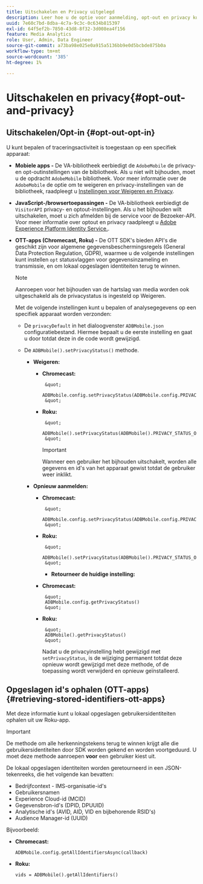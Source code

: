 ```yaml
---
title: Uitschakelen en Privacy uitgelegd
description: Leer hoe u de optie voor aanmelding, opt-out en privacy kunt gebruiken.
uuid: 7e60c7bd-8dba-4c7a-9c3c-0c634b815397
exl-id: 64f5ef2b-7850-43d8-8f32-3d008ea4f156
feature: Media Analytics
role: User, Admin, Data Engineer
source-git-commit: a73ba98e025e0a915a5136bb9e0d5bcbde875b0a
workflow-type: tm+mt
source-wordcount: '385'
ht-degree: 1%

---
```


# Uitschakelen en privacy{#opt-out-and-privacy}

## Uitschakelen/Opt-in {#opt-out-opt-in}

U kunt bepalen of traceringsactiviteit is toegestaan op een specifiek apparaat:

* **Mobiele apps -** De VA-bibliotheek eerbiedigt de `AdobeMobile` de privacy- en opt-outinstellingen van de bibliotheek. Als u niet wilt bijhouden, moet u de opdracht `AdobeMobile` bibliotheek. Voor meer informatie over de `AdobeMobile` de optie om te weigeren en privacy-instellingen van de bibliotheek, raadpleegt u [Instellingen voor Weigeren en Privacy](https://experienceleague.adobe.com/docs/mobile-services/android/gdpr-privacy-android/privacy.html).
* **JavaScript-/browsertoepassingen -** De VA-bibliotheek eerbiedigt de `VisitorAPI` privacy- en optout-instellingen. Als u het bijhouden wilt uitschakelen, moet u zich afmelden bij de service voor de Bezoeker-API. Voor meer informatie over optout en privacy raadpleegt u [Adobe Experience Platform Identity Service.](https://experienceleague.adobe.com/docs/id-service/using/home.html?lang=nl-NL).
* **OTT-apps (Chromecast, Roku) -** De OTT SDK&#39;s bieden API&#39;s die geschikt zijn voor algemene gegevensbeschermingsregels (General Data Protection Regulation, GDPR), waarmee u de volgende instellingen kunt instellen `opt` statusvlaggen voor gegevensinzameling en transmissie, en om lokaal opgeslagen identiteiten terug te winnen.

   >[!NOTE]
   >
   >Aanroepen voor het bijhouden van de hartslag van media worden ook uitgeschakeld als de privacystatus is ingesteld op Weigeren.

   Met de volgende instellingen kunt u bepalen of analysegegevens op een specifiek apparaat worden verzonden:

   * De `privacyDefault` in het dialoogvenster `ADBMobile.json` configuratiebestand. Hiermee bepaalt u de eerste instelling en gaat u door totdat deze in de code wordt gewijzigd.

   * De `ADBMobile().setPrivacyStatus()` methode.

      * **Weigeren:**

         * **Chromecast:**

                &quot;
                ADBMobile.config.setPrivacyStatus(ADBMobile.config.PRIVACY_STATUS_OPT_OUT)
                &quot;
            
         * **Roku:**

                &quot;
                ADBMobile().setPrivacyStatus(ADBMobile().PRIVACY_STATUS_OPT_OUT)
                &quot;
            
            >[!IMPORTANT]
            >
            >Wanneer een gebruiker het bijhouden uitschakelt, worden alle gegevens en id&#39;s van het apparaat gewist totdat de gebruiker weer inklikt.
      * **Opnieuw aanmelden:**

         * **Chromecast:**

                &quot;
                ADBMobile.config.setPrivacyStatus(ADBMobile.config.PRIVACY_STATUS_OPT_IN)
                &quot;
            
         * **Roku:**

                &quot;
                ADBMobile().setPrivacyStatus(ADBMobile().PRIVACY_STATUS_OPT_IN)
                &quot;
            * **Retourneer de huidige instelling:**

         * **Chromecast:**

                &quot;
                ADBMobile.config.getPrivacyStatus()
                &quot;
            
         * **Roku:**

                &quot;
                ADBMobile().getPrivacyStatus()
                &quot;
            Nadat u de privacyinstelling hebt gewijzigd met `setPrivacyStatus`, is de wijziging permanent totdat deze opnieuw wordt gewijzigd met deze methode, of de toepassing wordt verwijderd en opnieuw geïnstalleerd.

## Opgeslagen id&#39;s ophalen (OTT-apps) {#retrieving-stored-identifiers-ott-apps}

Met deze informatie kunt u lokaal opgeslagen gebruikersidentiteiten ophalen uit uw Roku-app.

>[!IMPORTANT]
>
>De methode om alle herkenningstekens terug te winnen krijgt alle die gebruikersidentiteiten door SDK worden gekend en worden voortgeduurd. U moet deze methode aanroepen **voor** een gebruiker kiest uit.

De lokaal opgeslagen identiteiten worden geretourneerd in een JSON-tekenreeks, die het volgende kan bevatten:

* Bedrijfcontext - IMS-organisatie-id&#39;s
* Gebruikersnamen
* Experience Cloud-id (MCID)
* Gegevensbron-id&#39;s (DPID, DPUUID)
* Analytische id&#39;s (AVID, AID, VID en bijbehorende RSID&#39;s)
* Audience Manager-id (UUID)

Bijvoorbeeld:

* **Chromecast:**

   ```
   ADBMobile.config.getAllIdentifiersAsync(callback)
   ```

* **Roku:**

   ```
   vids = ADBMobile().getAllIdentifiers()
   ```
